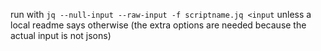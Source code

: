 run with `jq --null-input --raw-input -f scriptname.jq <input` unless a local
readme says otherwise
(the extra options are needed because the actual input is not jsons)
